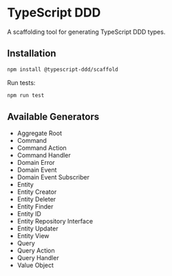 # TypeScript DDD

A scaffolding tool for generating TypeScript DDD types.

## Installation

```bash
npm install @typescript-ddd/scaffold
```

Run tests:
```bash
npm run test
```
## Available Generators

- Aggregate Root
- Command
- Command Action
- Command Handler
- Domain Error
- Domain Event
- Domain Event Subscriber
- Entity
- Entity Creator
- Entity Deleter
- Entity Finder
- Entity ID
- Entity Repository Interface
- Entity Updater
- Entity View
- Query
- Query Action
- Query Handler
- Value Object